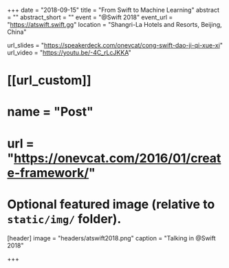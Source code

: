 +++
date = "2018-09-15"
title = "From Swift to Machine Learning"
abstract = ""
abstract_short = ""
event = "@Swift 2018"
event_url = "https://atswift.swift.gg"
location = "Shangri-La Hotels and Resorts, Beijing, China"

url_slides = "https://speakerdeck.com/onevcat/cong-swift-dao-ji-qi-xue-xi"
url_video = "https://youtu.be/-4C_rLcJKKA"

# [[url_custom]]
# name = "Post"
# url = "https://onevcat.com/2016/01/create-framework/"

# Optional featured image (relative to `static/img/` folder).
[header]
image = "headers/atswift2018.png"
caption = "Talking in @Swift 2018"

+++

